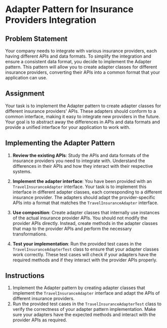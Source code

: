 # Adapter Pattern for Insurance Providers Integration

## Problem Statement
Your company needs to integrate with various insurance providers, each having different APIs and data formats. To simplify the integration and ensure a consistent data format, you decide to implement the Adapter pattern. This pattern will allow you to create adapter classes for different insurance providers, converting their APIs into a common format that your application can use.

## Assignment
Your task is to implement the Adapter pattern to create adapter classes for different insurance providers' APIs. These adapters should conform to a common interface, making it easy to integrate new providers in the future. Your goal is to abstract away the differences in APIs and data formats and provide a unified interface for your application to work with.

## Implementing the Adapter Pattern

1. **Review the existing APIs**: Study the APIs and data formats of the insurance providers you need to integrate with. Understand the differences in their APIs and how they interact with their respective systems.

2. **Implement the adapter interface**: You have been provided with an `TravelInsuranceAdapter` interface. Your task is to implement this interface in different adapter classes, each corresponding to a different insurance provider. The adapters should adapt the provider-specific APIs into a format that matches the `TravelInsuranceAdapter` interface.

3. **Use composition**: Create adapter classes that internally use instances of the actual insurance provider APIs. You should not modify the provider APIs directly. Instead, create methods in the adapter classes that map to the provider APIs and perform the necessary transformations.

4. **Test your implementation**: Run the provided test cases in the `TravelInsuranceAdapterTest` class to ensure that your adapter classes work correctly. These test cases will check if your adapters have the required methods and if they interact with the provider APIs properly.

## Instructions
1. Implement the Adapter pattern by creating adapter classes that implement the `TravelInsuranceAdapter` interface and adapt the APIs of different insurance providers.
2. Run the provided test cases in the `TravelInsuranceAdapterTest` class to verify the correctness of your adapter pattern implementation. Make sure your adapters have the expected methods and interact with the provider APIs as required.